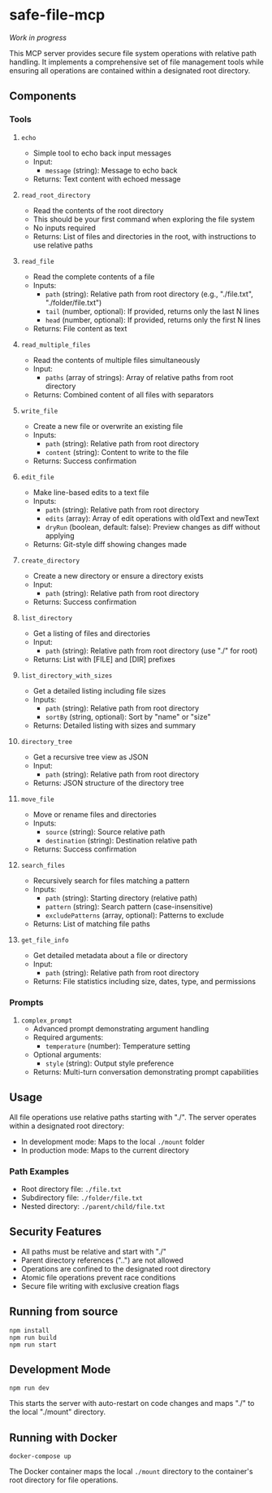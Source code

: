 # safe-file-mcp

_Work in progress_

This MCP server provides secure file system operations with relative path handling. It implements a comprehensive set of file management tools while ensuring all operations are contained within a designated root directory.

## Components

### Tools

1. `echo`
   - Simple tool to echo back input messages
   - Input:
     - `message` (string): Message to echo back
   - Returns: Text content with echoed message

2. `read_root_directory`
   - Read the contents of the root directory
   - This should be your first command when exploring the file system
   - No inputs required
   - Returns: List of files and directories in the root, with instructions to use relative paths

3. `read_file`
   - Read the complete contents of a file
   - Inputs:
     - `path` (string): Relative path from root directory (e.g., "./file.txt", "./folder/file.txt")
     - `tail` (number, optional): If provided, returns only the last N lines
     - `head` (number, optional): If provided, returns only the first N lines
   - Returns: File content as text

4. `read_multiple_files`
   - Read the contents of multiple files simultaneously
   - Input:
     - `paths` (array of strings): Array of relative paths from root directory
   - Returns: Combined content of all files with separators

5. `write_file`
   - Create a new file or overwrite an existing file
   - Inputs:
     - `path` (string): Relative path from root directory
     - `content` (string): Content to write to the file
   - Returns: Success confirmation

6. `edit_file`
   - Make line-based edits to a text file
   - Inputs:
     - `path` (string): Relative path from root directory
     - `edits` (array): Array of edit operations with oldText and newText
     - `dryRun` (boolean, default: false): Preview changes as diff without applying
   - Returns: Git-style diff showing changes made

7. `create_directory`
   - Create a new directory or ensure a directory exists
   - Input:
     - `path` (string): Relative path from root directory
   - Returns: Success confirmation

8. `list_directory`
   - Get a listing of files and directories
   - Input:
     - `path` (string): Relative path from root directory (use "./" for root)
   - Returns: List with [FILE] and [DIR] prefixes

9. `list_directory_with_sizes`
   - Get a detailed listing including file sizes
   - Inputs:
     - `path` (string): Relative path from root directory
     - `sortBy` (string, optional): Sort by "name" or "size"
   - Returns: Detailed listing with sizes and summary

10. `directory_tree`
    - Get a recursive tree view as JSON
    - Input:
      - `path` (string): Relative path from root directory
    - Returns: JSON structure of the directory tree

11. `move_file`
    - Move or rename files and directories
    - Inputs:
      - `source` (string): Source relative path
      - `destination` (string): Destination relative path
    - Returns: Success confirmation

12. `search_files`
    - Recursively search for files matching a pattern
    - Inputs:
      - `path` (string): Starting directory (relative path)
      - `pattern` (string): Search pattern (case-insensitive)
      - `excludePatterns` (array, optional): Patterns to exclude
    - Returns: List of matching file paths

13. `get_file_info`
    - Get detailed metadata about a file or directory
    - Input:
      - `path` (string): Relative path from root directory
    - Returns: File statistics including size, dates, type, and permissions

### Prompts

1. `complex_prompt`
   - Advanced prompt demonstrating argument handling
   - Required arguments:
     - `temperature` (number): Temperature setting
   - Optional arguments:
     - `style` (string): Output style preference
   - Returns: Multi-turn conversation demonstrating prompt capabilities

## Usage

All file operations use relative paths starting with "./". The server operates within a designated root directory:
- In development mode: Maps to the local `./mount` folder
- In production mode: Maps to the current directory

### Path Examples
- Root directory file: `./file.txt`
- Subdirectory file: `./folder/file.txt`
- Nested directory: `./parent/child/file.txt`

## Security Features

- All paths must be relative and start with "./"
- Parent directory references ("..") are not allowed
- Operations are confined to the designated root directory
- Atomic file operations prevent race conditions
- Secure file writing with exclusive creation flags

## Running from source

```shell
npm install
npm run build
npm run start
```

## Development Mode

```shell
npm run dev
```

This starts the server with auto-restart on code changes and maps "./" to the local "./mount" directory.

## Running with Docker

```shell
docker-compose up
```

The Docker container maps the local `./mount` directory to the container's root directory for file operations.